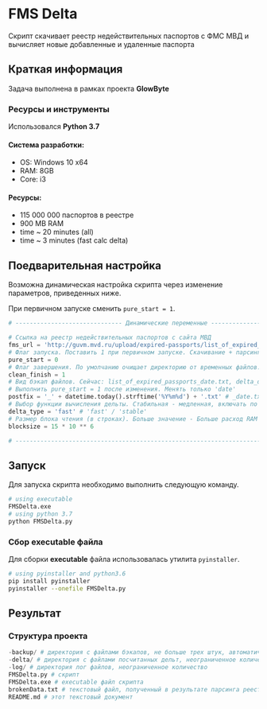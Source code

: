 # FMS Delta
Скрипт скачивает реестр недействительных паспортов с ФМС МВД и вычисляет новые добавленные и удаленные паспорта

## Краткая информация
Задача выполнена в рамках проекта __GlowByte__

### Ресурсы и инструменты
Использовался __Python 3.7__

#### Система разработки:
- OS: Windows 10 x64
- RAM: 8GB
- Core: i3

#### Ресурсы:
- 115 000 000 паспортов в реестре
- 900 MB RAM
- time ~ 20 minutes (all)
- time ~ 3 minutes (fast calc delta)

## Поедварительная настройка
Возможна динамическая настройка скрипта через изменение параметров, приведенных ниже.

При первичном запуске сменить `pure_start = 1`. 
```py
# ------------------------------ Динамические переменные ------------------------------ # 

# Ссылка на реестр недействительных паспортов с сайта МВД
fms_url = 'http://guvm.mvd.ru/upload/expired-passports/list_of_expired_passports.csv.bz2'
# Флаг запуска. Поставить 1 при первичном запуске. Скачивание + парсинг. Без дельты.
pure_start = 0
# Флаг завершения. По умолчанию очищает директорию от временных файлов.
clean_finish = 1
# Вид бэкап файлов. Сейчас: list_of_expired_passports_date.txt, delta_date.txt
# Выполнить pure_start = 1 после изменения. Менять только 'date'
postfix = '_' + datetime.today().strftime('%Y%m%d') + '.txt' # _date.txt
# Выбор функции вычисления дельты. Стабильная - медленная, включать по необходимости (инкремент)
delta_type = 'fast' # 'fast' / 'stable'
# Размер блока чтения (в строках). Больше значение - Больше расход RAM (для calcDeltaStable)
blocksize = 15 * 10 ** 6

# ------------------------------------------------------------------------------------- #
```

## Запуск
Для запуска скрипта необходимо выполнить следующую команду. 
```bash
# using executable 
FMSDelta.exe
# using python 3.7
python FMSDelta.py
```
### Сбор executable файла
Для сборки __executable__ файла использовалась утилита `pyinstaller`. 
```bash
# using pyinstaller and python3.6
pip install pyinstaller
pyinstaller --onefile FMSDelta.py
```

## Результат
### Структура проекта
```py
-backup/ # директория с файлами бэкапов, не больше трех штук, автоматическое удаление
-delta/ # директория с файлами посчитанных дельт, неограниченное количество
-log/ # директория лог файлов, неограниченное количество
FMSDelta.py # скрипт
FMSDelta.exe # executable файл скрипта
brokenData.txt # текстовый файл, полученный в результате парсинга реестра, содержит битые данные
README.md # этот текстовый документ
```
